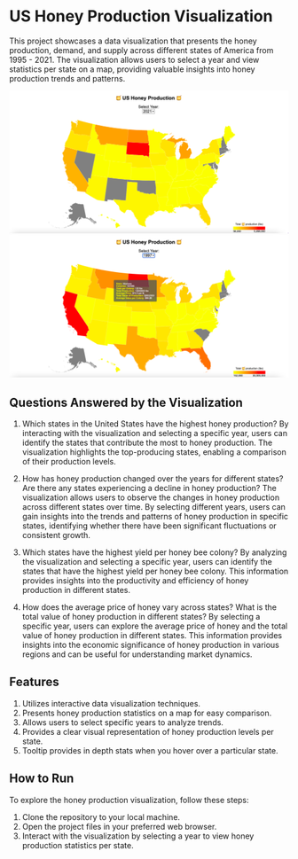# US Honey Production Visualization

This project showcases a data visualization that presents the honey production, demand, and supply across different states of America from 1995 - 2021. The visualization allows users to select a year and view statistics per state on a map, providing valuable insights into honey production trends and patterns.

![US Honey Production Visualization Map](map.png)
![US Honey Production Visualization Map Tool Tip](tooltip.png)

## Questions Answered by the Visualization

1. Which states in the United States have the highest honey production?
By interacting with the visualization and selecting a specific year, users can identify the states that contribute the most to honey production. The visualization highlights the top-producing states, enabling a comparison of their production levels.

2. How has honey production changed over the years for different states? Are there any states experiencing a decline in honey production?
The visualization allows users to observe the changes in honey production across different states over time. By selecting different years, users can gain insights into the trends and patterns of honey production in specific states, identifying whether there have been significant fluctuations or consistent growth.

3. Which states have the highest yield per honey bee colony?
By analyzing the visualization and selecting a specific year, users can identify the states that have the highest yield per honey bee colony. This information provides insights into the productivity and efficiency of honey production in different states.

4. How does the average price of honey vary across states? What is the total value of honey production in different states?
By selecting a specific year, users can explore the average price of honey and the total value of honey production in different states. This information provides insights into the economic significance of honey production in various regions and can be useful for understanding market dynamics.

## Features

1. Utilizes interactive data visualization techniques.
2. Presents honey production statistics on a map for easy comparison.
3. Allows users to select specific years to analyze trends.
4. Provides a clear visual representation of honey production levels per state.
5. Tooltip provides in depth stats when you hover over a particular state.

## How to Run

To explore the honey production visualization, follow these steps:

1. Clone the repository to your local machine.
2. Open the project files in your preferred web browser.
3. Interact with the visualization by selecting a year to view honey production statistics per state.